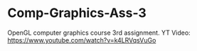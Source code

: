 # Comp-Graphics-Ass-3


OpenGL computer graphics course 3rd assignment.
YT Video:
https://www.youtube.com/watch?v=k4LRVqsVuGo
